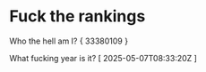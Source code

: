 # Fuck the rankings

Who the hell am I?
{ 33380109 }

What fucking year is it?
[ 2025-05-07T08:33:20Z ]
